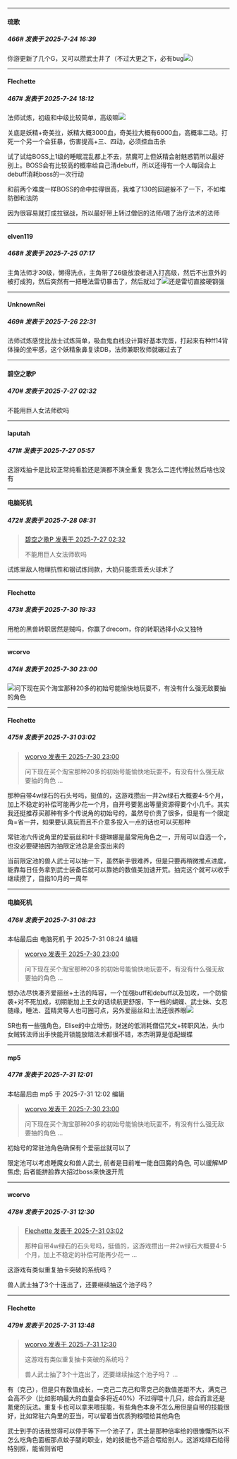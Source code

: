 ﻿
*****

####  琉歌  
##### 466#       发表于 2025-7-24 16:39

你游更新了几个G，又可以攒武士井了（不过大更之下，必有bug<img src="https://static.stage1st.com/image/smiley/face2017/002.png" referrerpolicy="no-referrer">）


*****

####  Flechette  
##### 467#       发表于 2025-7-24 18:12

法师试炼，初级和中级比较简单，高级嘛<img src="https://static.stage1st.com/image/smiley/face2017/067.png" referrerpolicy="no-referrer">

关底是妖精+奇美拉，妖精大概3000血，奇美拉大概有6000血，高概率二动。打死一个另一个会狂暴，伤害提高+三、四动，必须控血击杀

试了试给BOSS上1级的睡眠混乱都上不去，禁魔可上但妖精会射魅惑箭所以最好别上。BOSS会有比较高的概率给自己清debuff，所以还得有一个人每回合上debuff消耗boss的一次行动

和前两个难度一样BOSS的命中拉得很高，我堆了130的回避躲不了一下，不如堆防御和法防

因为很容易就打成拉锯战，所以最好带上转过僧侣的法师/喂了治疗法术的法师


*****

####  elven119  
##### 468#       发表于 2025-7-25 07:17

主角法师才30级，懒得洗点，主角带了26级放浪者进入打高级，然后不出意外的被打成狗，然后突然有一把睡法雷切暴击了，然后就过了<img src="https://static.stage1st.com/image/smiley/face2017/049.png" referrerpolicy="no-referrer">还是雷切直接硬钢强


*****

####  UnknownRei  
##### 469#       发表于 2025-7-26 22:31

法师试炼感觉比战士试炼简单，吸血鬼血线没计算好基本完蛋，打起来有种ff14背体操的坐牢感，这个妖精象鼻复读DB，法师兼职牧师就碾过去了


*****

####  碧空之歌P  
##### 470#       发表于 2025-7-27 02:32

不能用巨人女法师砍吗


*****

####  laputah  
##### 471#       发表于 2025-7-27 05:57

 这游戏抽卡是比较正常纯看脸还是演都不演全重复 我怎么二连代博拉然后啥也没有 


*****

####  电脑死机  
##### 472#       发表于 2025-7-28 08:31

<blockquote><a href="httphttps://stage1st.com/2b/forum.php?mod=redirect&amp;goto=findpost&amp;pid=68165154&amp;ptid=2249235" target="_blank">碧空之歌P 发表于 2025-7-27 02:32</a>

不能用巨人女法师砍吗</blockquote>
试炼里敌人物理抗性和钢试炼同款，大奶只能乖乖丢火球术了


*****

####  Flechette  
##### 473#       发表于 2025-7-30 19:33

用枪的黑兽转职居然是贼吗，你赢了drecom，你的转职选择小众又独特


*****

####  wcorvo  
##### 474#       发表于 2025-7-30 23:00

<img src="https://static.stage1st.com/image/smiley/face2017/001.png" referrerpolicy="no-referrer">问下现在买个淘宝那种20多的初始号能愉快地玩耍不，有没有什么强无敌要抽的角色


*****

####  Flechette  
##### 475#       发表于 2025-7-31 03:02

<blockquote><a href="httphttps://stage1st.com/2b/forum.php?mod=redirect&amp;goto=findpost&amp;pid=68187121&amp;ptid=2249235" target="_blank">wcorvo 发表于 2025-7-30 23:00</a>

问下现在买个淘宝那种20多的初始号能愉快地玩耍不，有没有什么强无敌要抽的角色 ...</blockquote>
那种自带4w绿石的石头号吗，挺值的，这游戏攒出一井2w绿石大概要4-5个月，加上不稳定的补偿可能再少花一个月，自开号要氪出等量资源得要个小几千。其实我还挺推荐买那种有多个传说角的初始号的，虽然号价贵了很多，但是有一个限定角=省一井，如果要认真玩而且不介意多投入一点的话也可以买那种

常驻池六传说角里的爱丽丝和叶卡捷琳娜是最常用角色之一，开局可以自选一个，也没必要硬抽因为抽限定池总是会歪出来的

当前限定池的兽人武士可以抽一下，虽然新手很难养，但是只要再稍微推点进度，能靠每日任务拿到武士装备后就可以靠她的数值美加速开荒。抽完这个就可以收手继续攒了，目指10月的一周年


*****

####  电脑死机  
##### 476#       发表于 2025-7-31 08:23

 本帖最后由 电脑死机 于 2025-7-31 08:24 编辑 
<blockquote><a href="httphttps://stage1st.com/2b/forum.php?mod=redirect&amp;goto=findpost&amp;pid=68187121&amp;ptid=2249235" target="_blank">wcorvo 发表于 2025-7-30 23:00</a>

问下现在买个淘宝那种20多的初始号能愉快地玩耍不，有没有什么强无敌要抽的角色 ...</blockquote>
想办法尽快凑齐爱丽丝+土法的阵容，一个加强buff和debuff以及加攻，一个防偷袭+对不死加成，初期能加上王女的话续航更舒服，下一档的蝴蝶、武士妹、女忍随缘，睡法、蓝精灵等人也可圈可点，另外爱丽丝和土法还很养眼<img src="https://static.stage1st.com/image/smiley/face2017/034.png" referrerpolicy="no-referrer">

SR也有一些强角色，Elise的中立增伤，财迷的低消耗僧侣咒文+转职风法，头巾女贼转法师出手快能开锁能放暗法术都很不错，本杰明算是低配蝴蝶


*****

####  mp5  
##### 477#       发表于 2025-7-31 12:01

 本帖最后由 mp5 于 2025-7-31 12:02 编辑 
<blockquote><a href="httphttps://stage1st.com/2b/forum.php?mod=redirect&amp;goto=findpost&amp;pid=68187121&amp;ptid=2249235" target="_blank">wcorvo 发表于 2025-7-30 23:00</a>

问下现在买个淘宝那种20多的初始号能愉快地玩耍不，有没有什么强无敌要抽的角色 ...</blockquote>
初始号的常驻池角色确保有个爱丽丝就可以了

限定池可以考虑睡魔女和兽人武士, 前者是目前唯一能自回魔的角色, 可以缓解MP焦虑; 后者能拼脸靠大招过boss来快速开荒


*****

####  wcorvo  
##### 478#       发表于 2025-7-31 12:30

<blockquote><a href="httphttps://stage1st.com/2b/forum.php?mod=redirect&amp;goto=findpost&amp;pid=68187647&amp;ptid=2249235" target="_blank">Flechette 发表于 2025-7-31 03:02</a>

那种自带4w绿石的石头号吗，挺值的，这游戏攒出一井2w绿石大概要4-5个月，加上不稳定的补偿可能再少花一 ...</blockquote>
这游戏有类似重复抽卡突破的系统吗？

兽人武士抽了3个十连出了，还要继续抽这个池子吗？


*****

####  Flechette  
##### 479#       发表于 2025-7-31 13:48

<blockquote><a href="httphttps://stage1st.com/2b/forum.php?mod=redirect&amp;goto=findpost&amp;pid=68189482&amp;ptid=2249235" target="_blank">wcorvo 发表于 2025-7-31 12:30</a>

这游戏有类似重复抽卡突破的系统吗？

兽人武士抽了3个十连出了，还要继续抽这个池子吗？ ...</blockquote>
有（克己），但是只有数值成长，一克己二克己和零克己的数值差距不大，满克己会高不少（比如影响最大的血量会多将近40%）不过得喂十几只，综合而言还是氪佬的玩法。重复卡也可以拿来喂技能，有些角色本身不怎么用但是自带的技能很好，比如常驻六角里的亚当，可以留着当优质狗粮喂给其他角色

武士到手的话我觉得可以停手等下一个池子了，武士是那种倍率给的很慷慨所以不怎么吃角色面板那点蚊子腿的职业，她的技能也不适合喂给别人。这游戏绿石给得特别抠，能省则省吧


